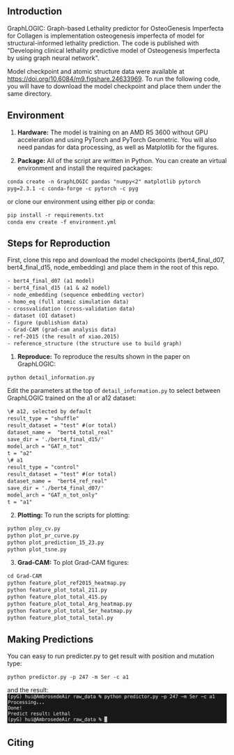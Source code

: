 ## Introduction
GraphLOGIC: Graph-based Lethality predictor for OsteoGenesis Imperfecta for Collagen is implementation osteogenesis imperfecta of model for structural-informed lethality prediction. The code is published with "Developing clinical lethality predictive model of Osteogenesis Imperfecta by using graph neural network".

Model checkpoint and atomic structure data were available at https://doi.org/10.6084/m9.figshare.24633969. To run the following code, you will have to download the model checkpoint and place them under the same directory.

## Environment

1. **Hardware:**
The model is training on an AMD R5 3600 without GPU acceleration and using PyTorch and PyTorch Geometric. You will also need pandas for data processing, as well as Matplotlib for the figures.

2. **Package:**
All of the script are written in Python.
You can create an virtual environment and install the required packages:
```
conda create -n GraphLOGIC pandas "numpy<2" matplotlib pytorch pyg=2.3.1 -c conda-forge -c pytorch -c pyg
```
or clone our environment using either pip or conda:
```
pip install -r requirements.txt
conda env create -f environment.yml
```

## Steps for Reproduction
First, clone this repo and download the model checkpoints (bert4_final_d07, bert4_final_d15, node_embedding) and place them in the root of this repo.
```
- bert4_final_d07 (a1 model)
- bert4_final_d15 (a1 & a2 model)
- node_embedding (sequence embedding vector)
- homo_eq (full atomic simulation data)
- crossvalidation (cross-validation data)
- dataset (OI dataset)
- figure (publishion data)
- Grad-CAM (grad-cam analysis data)
- ref-2015 (the result of xiao.2015)
- reference_structure (the structure use to build graph)
```

1. **Reproduce:**
To reproduce the results shown in the paper on GraphLOGIC:
```
python detail_information.py
```
Edit the parameters at the top of `detail_information.py` to select between GraphLOGIC trained on the a1 or a12 dataset: 
```
\# a12, selected by default
result_type = "shuffle"
result_dataset = "test" #(or total)
dataset_name =  "bert4_total_real"
save_dir = './bert4_final_d15/'
model_arch = "GAT_n_tot"
t = "a2"
\# a1
result_type = "control"
result_dataset = "test" #(or total)
dataset_name =  "bert4_ref_real"
save_dir = './bert4_final_d07/'
model_arch = "GAT_n_tot_only"
t = "a1"
```
2. **Plotting:**
To run the scripts for plotting:
```
python ploy_cv.py
python plot_pr_curve.py
python plot_prediction_15_23.py
python plot_tsne.py
```
3. **Grad-CAM:**
To plot Grad-CAM figures:
```
cd Grad-CAM
python feature_plot_ref2015_heatmap.py
python feature_plot_total_211.py
python feature_plot_total_415.py
python feature_plot_total_Arg_heatmap.py
python feature_plot_total_Ser_heatmap.py
python feature_plot_total_total.py
```

## Making Predictions

You can easy to run predicter.py to get result with position and mutation type:
```
python predictor.py -p 247 -m Ser -c a1
```
and the result:
![image info](./figure/demo.png)

## Citing

